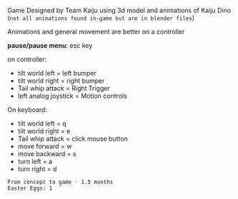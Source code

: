 Game Designed by Team Kaiju using 3d model and animations of Kaiju Dino (`not all animations found in-game but are in blender files`)


Animations and general movement are better on a controller

**pause/pause menu**: esc key

on controller:
* tilt world left = left bumper
* tilt world right = right bumper
* Tail whip attack = Right Trigger
* left analog joystick = Motion controls

On keyboard:
* tilt world left = q
* tilt world right = e
* Tail whip attack = click mouse button
* move forward = w
* move backward = s
* turn left = a
* turn right = d

```
From concept to game - 1.5 months 
Easter Eggs: 1
```

